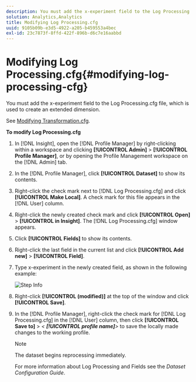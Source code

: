 ```yaml
---
description: You must add the x-experiment field to the Log Processing.cfg file, which is used to create an extended dimension.
solution: Analytics,Analytics
title: Modifying Log Processing.cfg
uuid: 9105b09b-e3d5-4922-a205-b459553a4bec
exl-id: 23c7873f-8ffd-422f-896b-d6c7e16aabbd
---
```

# Modifying Log Processing.cfg{#modifying-log-processing-cfg}

You must add the x-experiment field to the Log Processing.cfg file, which is used to create an extended dimension.

 See [Modifying Transformation.cfg](../../../home/c-undst-ctrld-exp/c-vw-rslts/t-mod-trfmtn.md#task-d61b02853a82492c9a76e3c5fe8a3fb6).

**To modify Log Processing.cfg** 

1. In [!DNL Insight], open the [!DNL Profile Manager] by right-clicking within a workspace and clicking **[!UICONTROL Admin]** > **[!UICONTROL Profile Manager]**, or by opening the Profile Management workspace on the [!DNL Admin] tab.
1. In the [!DNL Profile Manager], click **[!UICONTROL Dataset]** to show its contents.
1. Right-click the check mark next to [!DNL Log Processing.cfg] and click **[!UICONTROL Make Local]**. A check mark for this file appears in the [!DNL User] column.
1. Right-click the newly created check mark and click **[!UICONTROL Open]** > **[!UICONTROL in Insight]**. The [!DNL Log Processing.cfg] window appears.
1. Click **[!UICONTROL Fields]** to show its contents.
1. Right-click the last field in the current list and click **[!UICONTROL Add new]** > **[!UICONTROL Field]**.
1. Type x-experiment in the newly created field, as shown in the following example:

   ![Step Info](assets/logprocessing.png)

1. Right-click **[!UICONTROL (modified)]** at the top of the window and click **[!UICONTROL Save]**.
1. In the [!DNL Profile Manager], right-click the check mark for [!DNL Log Processing.cfg] in the [!DNL User] column, then click **[!UICONTROL Save to]** > *< **[!UICONTROL profile name]**>* to save the locally made changes to the working profile.

   >[!NOTE]
   >
   >The dataset begins reprocessing immediately.

   For more information about Log Processing and Fields see the *Dataset Configuration Guide*.
